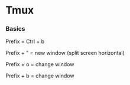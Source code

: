 
# Tmux

### Basics
Prefix = Ctrl + b

Prefix + " = new window (split screen horizontal)

Prefix + o = change window

Prefix + b = change window
